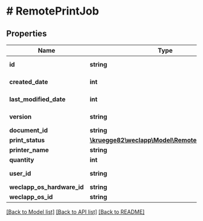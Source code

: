 # # RemotePrintJob

## Properties

Name | Type | Description | Notes
------------ | ------------- | ------------- | -------------
**id** | **string** |  | [optional] [readonly]
**created_date** | **int** |  | [optional] [readonly]
**last_modified_date** | **int** |  | [optional] [readonly]
**version** | **string** |  | [optional] [readonly]
**document_id** | **string** |  | [optional]
**print_status** | [**\kruegge82\weclapp\Model\RemotePrintJobStatus**](RemotePrintJobStatus.md) |  | [optional]
**printer_name** | **string** |  | [optional]
**quantity** | **int** |  | [optional]
**user_id** | **string** |  | [optional] [readonly]
**weclapp_os_hardware_id** | **string** |  | [optional]
**weclapp_os_id** | **string** |  | [optional]

[[Back to Model list]](../../README.md#models) [[Back to API list]](../../README.md#endpoints) [[Back to README]](../../README.md)
